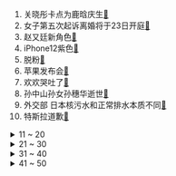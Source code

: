 1. 关晓彤卡点为鹿晗庆生[:link:](https://s.weibo.com/weibo?q=%23关晓彤卡点为鹿晗庆生%23&Refer=top)
2. 女子第五次起诉离婚将于23日开庭[:link:](https://s.weibo.com/weibo?q=%23女子第五次起诉离婚将于23日开庭%23&Refer=top)
3. 赵又廷新角色[:link:](https://s.weibo.com/weibo?q=%23赵又廷新角色%23&Refer=top)
4. iPhone12紫色[:link:](https://s.weibo.com/weibo?q=%23iPhone12紫色%23&Refer=top)
5. 脱粉[:link:](https://s.weibo.com/weibo?q=%23脱粉%23&Refer=top)
6. 苹果发布会[:link:](https://s.weibo.com/weibo?q=%23苹果发布会%23&Refer=top)
7. 欢欢哭吐了[:link:](https://s.weibo.com/weibo?q=%23欢欢哭吐了%23&Refer=top)
8. 孙中山孙女孙穗华逝世[:link:](https://s.weibo.com/weibo?q=%23孙中山孙女孙穗华逝世%23&Refer=top)
9. 外交部 日本核污水和正常排水本质不同[:link:](https://s.weibo.com/weibo?q=%23外交部%20日本核污水和正常排水本质不同%23&Refer=top)
10. 特斯拉道歉[:link:](https://s.weibo.com/weibo?q=%23特斯拉道歉%23&Refer=top)
<details>
<summary>11 ~ 20</summary>

11. 鹿晗关晓彤 新合照[:link:](https://s.weibo.com/weibo?q=%23鹿晗关晓彤%20新合照%23&Refer=top)
12. 弗洛伊德案宣判[:link:](https://s.weibo.com/weibo?q=%23弗洛伊德案宣判%23&Refer=top)
13. AirTag[:link:](https://s.weibo.com/weibo?q=%23AirTag%23&Refer=top)
14. 云南新增2例确诊[:link:](https://s.weibo.com/weibo?q=%23云南新增2例确诊%23&Refer=top)
15. 拜登致电弗洛伊德家人[:link:](https://s.weibo.com/weibo?q=%23拜登致电弗洛伊德家人%23&Refer=top)
16. 郭麒麟放风筝像遛狗[:link:](https://s.weibo.com/weibo?q=%23郭麒麟放风筝像遛狗%23&Refer=top)
17. 一鹿彤行[:link:](https://s.weibo.com/weibo?q=%23一鹿彤行%23&Refer=top)
18. Angelababy晒蓝发怼脸自拍[:link:](https://s.weibo.com/weibo?q=%23Angelababy晒蓝发怼脸自拍%23&Refer=top)
19. 一饼茶叶可以买一辆宝马[:link:](https://s.weibo.com/weibo?q=%23一饼茶叶可以买一辆宝马%23&Refer=top)
20. 官鸿 我不太喜欢拿错剧本这种说法[:link:](https://s.weibo.com/weibo?q=%23官鸿%20我不太喜欢拿错剧本这种说法%23&Refer=top)
</details>
<details>
<summary>21 ~ 30</summary>

21. 金莎穿汉服走秀[:link:](https://s.weibo.com/weibo?q=%23金莎穿汉服走秀%23&Refer=top)
22. 李长歌改名叫阿离[:link:](https://s.weibo.com/weibo?q=%23李长歌改名叫阿离%23&Refer=top)
23. 杨紫桃粉色长裙[:link:](https://s.weibo.com/weibo?q=%23杨紫桃粉色长裙%23&Refer=top)
24. 骗子发语音劝同伙不忘初心[:link:](https://s.weibo.com/weibo?q=%23骗子发语音劝同伙不忘初心%23&Refer=top)
25. 杨丞琳 优秀的人有人爱不是很正常吗[:link:](https://s.weibo.com/weibo?q=%23杨丞琳%20优秀的人有人爱不是很正常吗%23&Refer=top)
26. 关晓彤父母公司新增行政处罚[:link:](https://s.weibo.com/weibo?q=%23关晓彤父母公司新增行政处罚%23&Refer=top)
27. 阚清子大片背景是投屏出来的[:link:](https://s.weibo.com/weibo?q=%23阚清子大片背景是投屏出来的%23&Refer=top)
28. iPad Pro搭载M1芯片[:link:](https://s.weibo.com/weibo?q=%23iPad%20Pro搭载M1芯片%23&Refer=top)
29. 中国国画院20套违建别墅被没收[:link:](https://s.weibo.com/weibo?q=%23中国国画院20套违建别墅被没收%23&Refer=top)
30. 将进酒 影视化[:link:](https://s.weibo.com/weibo?q=%23将进酒%20影视化%23&Refer=top)
</details>
<details>
<summary>31 ~ 40</summary>

31. 小朋友的颜值能有多绝[:link:](https://s.weibo.com/weibo?q=%23小朋友的颜值能有多绝%23&Refer=top)
32. 男子用公交车当婚车接亲[:link:](https://s.weibo.com/weibo?q=%23男子用公交车当婚车接亲%23&Refer=top)
33. 艾福杰尼池子示范新手奶爸有多坑[:link:](https://s.weibo.com/weibo?q=%23艾福杰尼池子示范新手奶爸有多坑%23&Refer=top)
34. 疫苗接种证明不能代替核酸检测报告[:link:](https://s.weibo.com/weibo?q=%23疫苗接种证明不能代替核酸检测报告%23&Refer=top)
35. 香港学生假冒公安骗走九旬富婆2.5亿[:link:](https://s.weibo.com/weibo?q=%23香港学生假冒公安骗走九旬富婆2.5亿%23&Refer=top)
36. 英超球队集体退出欧超[:link:](https://s.weibo.com/weibo?q=%23英超球队集体退出欧超%23&Refer=top)
37. 比得兔2确认引进[:link:](https://s.weibo.com/weibo?q=%23比得兔2确认引进%23&Refer=top)
38. 吴彤 刚刚上台紧张的我鞋都掉了[:link:](https://s.weibo.com/weibo?q=%23吴彤%20刚刚上台紧张的我鞋都掉了%23&Refer=top)
39. 市监局回应特斯拉车展维权[:link:](https://s.weibo.com/weibo?q=%23市监局回应特斯拉车展维权%23&Refer=top)
40. 曼城退出欧洲超级联赛[:link:](https://s.weibo.com/weibo?q=%23曼城退出欧洲超级联赛%23&Refer=top)
</details>
<details>
<summary>41 ~ 50</summary>

41. 大蛇贪吃石头蛋被卡[:link:](https://s.weibo.com/weibo?q=%23大蛇贪吃石头蛋被卡%23&Refer=top)
42. 小舍得细节[:link:](https://s.weibo.com/weibo?q=%23小舍得细节%23&Refer=top)
43. 小猫面前的卑微人类[:link:](https://s.weibo.com/weibo?q=%23小猫面前的卑微人类%23&Refer=top)
44. 哈登伤势复发[:link:](https://s.weibo.com/weibo?q=%23哈登伤势复发%23&Refer=top)
45. 李飞周边[:link:](https://s.weibo.com/weibo?q=%23李飞周边%23&Refer=top)
46. 羊群跟随主人乘坐火车[:link:](https://s.weibo.com/weibo?q=%23羊群跟随主人乘坐火车%23&Refer=top)
47. 前副院长回应20套违建别墅被没收[:link:](https://s.weibo.com/weibo?q=%23前副院长回应20套违建别墅被没收%23&Refer=top)
48. 我国5G套餐用户超3.5亿[:link:](https://s.weibo.com/weibo?q=%23我国5G套餐用户超3.5亿%23&Refer=top)
49. 景区回应游客玩威亚受伤近毁容[:link:](https://s.weibo.com/weibo?q=%23景区回应游客玩威亚受伤近毁容%23&Refer=top)
50. 婚姻是合伙制吗[:link:](https://s.weibo.com/weibo?q=%23婚姻是合伙制吗%23&Refer=top)
</details>